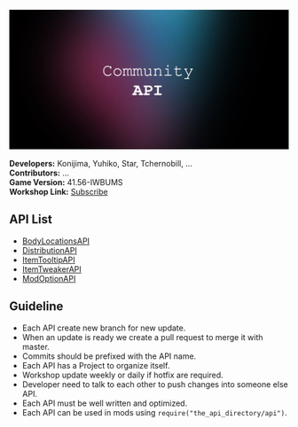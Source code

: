 ![Banner](https://github.com/Konijima/PZ-Community-API/blob/master/banner.png?raw=true)
  
**Developers:** Konijima, Yuhiko, Star, Tchernobill, ...  
**Contributors:** ...  
**Game Version:** 41.56-IWBUMS  
**Workshop Link:** [Subscribe]()  
  
## API List
- [BodyLocationsAPI](https://github.com/Konijima/PZ-Community-API/tree/master/media/lua/client/BodyLocationsAPI)
- [DistributionAPI](https://github.com/Konijima/PZ-Community-API/tree/master/media/lua/server/DistributionAPI)
- [ItemTooltipAPI](https://github.com/Konijima/PZ-Community-API/tree/master/media/lua/client/ItemTooltipAPI)
- [ItemTweakerAPI](https://github.com/Konijima/PZ-Community-API/tree/master/media/lua/client/ItemTweakerAPI)
- [ModOptionAPI](https://github.com/Konijima/PZ-Community-API/tree/master/media/lua/client/ModOptionAPI)

## Guideline
- Each API create new branch for new update.
- When an update is ready we create a pull request to merge it with master.
- Commits should be prefixed with the API name.
- Each API has a Project to organize itself.
- Workshop update weekly or daily if hotfix are required.
- Developer need to talk to each other to push changes into someone else API.
- Each API must be well written and optimized.
- Each API can be used in mods using `require("the_api_directory/api")`.
  
